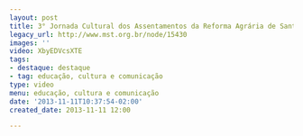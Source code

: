 ```yaml
---
layout: post
title: 3° Jornada Cultural dos Assentamentos da Reforma Agrária de Santa Catarina
legacy_url: http://www.mst.org.br/node/15430
images: ''
video: XbyEDVcsXTE
tags:
- destaque: destaque
- tag: educação, cultura e comunicação
type: video
menu: educação, cultura e comunicação
date: '2013-11-11T10:37:54-02:00'
created_date: 2013-11-11 12:00

---
```

<p><object data="http://www.youtube.com/v/XbyEDVcsXTE" type="application/x-shockwave-flash" height="500" width="600"><param name="src" value="http://www.youtube.com/v/XbyEDVcsXTE"></object></p>
